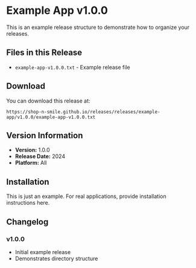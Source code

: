 # Example App v1.0.0

This is an example release structure to demonstrate how to organize your releases.

## Files in this Release

- `example-app-v1.0.0.txt` - Example release file

## Download

You can download this release at:
```
https://shop-n-smile.github.io/releases/releases/example-app/v1.0.0/example-app-v1.0.0.txt
```

## Version Information

- **Version:** 1.0.0
- **Release Date:** 2024
- **Platform:** All

## Installation

This is just an example. For real applications, provide installation instructions here.

## Changelog

### v1.0.0
- Initial example release
- Demonstrates directory structure
